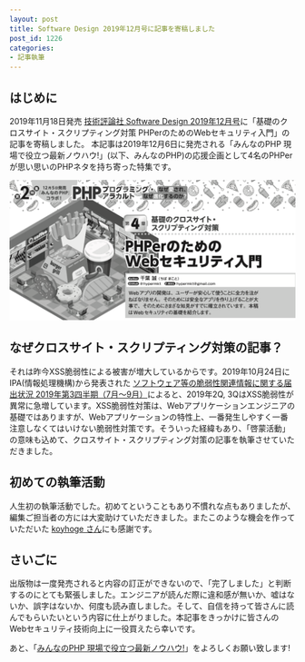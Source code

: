 ```yaml
---
layout: post
title: Software Design 2019年12月号に記事を寄稿しました
post_id: 1226
categories: 
- 記事執筆
---
```


## はじめに


2019年11月18日発売 
[技術評論社 Software Design 2019年12月号](https://gihyo.jp/magazine/SD/archive/2019/201912)に「基礎のクロスサイト・スクリプティング対策 PHPerのためのWebセキュリティ入門」の記事を寄稿しました。 本記事は2019年12月6日に発売される「みんなのPHP 現場で役立つ最新ノウハウ!」(以下、みんなのPHP)の応援企画として4名のPHPerが思い思いのPHPネタを持ち寄った特集です。

![](/images/img_5de471a67d6a0.png)

## なぜクロスサイト・スクリプティング対策の記事？

それは昨今XSS脆弱性による被害が増大しているからです。2019年10月24日にIPA(情報処理機構)から発表された
[ソフトウェア等の脆弱性関連情報に関する届出状況 2019年第3四半期（7月～9月）](https://www.ipa.go.jp/security/vuln/report/vuln2019q3.html)によると、2019年2Q, 3QはXSS脆弱性が異常に急増しています。XSS脆弱性対策は、Webアプリケーションエンジニアの基礎ではありますが、Webアプリケーションの特性上、一番発生しやすく一番注意しなくてはいけない脆弱性対策です。そういった経緯もあり、「啓蒙活動」の意味も込めて、クロスサイト・スクリプティング対策の記事を執筆させていただきました。


## 初めての執筆活動

人生初の執筆活動でした。初めてということもあり不慣れな点もありましたが、編集ご担当者の方には大変助けていただきました。またこのような機会を作っていただいた 
[koyhoge さん](https://twitter.com/koyhoge)にも感謝です。


## さいごに

出版物は一度発売されると内容の訂正ができないので、「完了しました」と判断するのにとても緊張しました。エンジニアが読んだ際に違和感が無いか、嘘はないか、誤字はないか、何度も読み直しました。そして、自信を持って皆さんに読んでもらいたいという内容に仕上がりました。本記事をきっかけに皆さんのWebセキュリティ技術向上に一役買えたら幸いです。

あと、「[みんなのPHP 現場で役立つ最新ノウハウ!](https://www.amazon.co.jp/dp/4297110555)」をよろしくお願い致します!